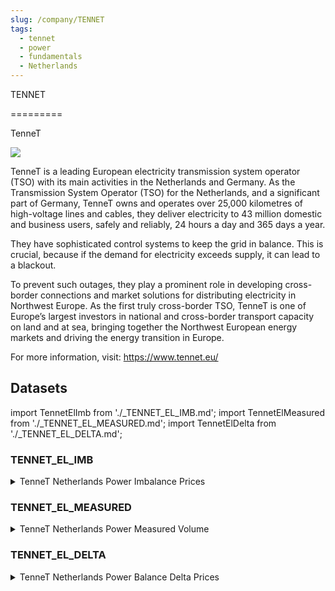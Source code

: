 ```yaml
---
slug: /company/TENNET
tags:
  - tennet
  - power
  - fundamentals
  - Netherlands
---
```

TENNET

=========	

TenneT

![](/img/data/tennet.png)

TenneT is a leading European electricity transmission system operator (TSO) with its main activities in the Netherlands and Germany. 
As the Transmission System Operator (TSO) for the Netherlands, and a significant part of Germany, TenneT owns and operates over 25,000 kilometres of high-voltage lines and cables, they deliver electricity to 43 million domestic and business users, safely and reliably, 24 hours a day and 365 days a year.

They have sophisticated control systems to keep the grid in balance. This is crucial, because if the demand for electricity exceeds supply, it can lead to a blackout.

To prevent such outages, they play a prominent role in developing cross-border connections and market solutions for distributing electricity in Northwest Europe. As the first truly cross-border TSO, TenneT is one of Europe’s largest investors in national and cross-border transport capacity on land and at sea, bringing together the Northwest European energy markets and driving the energy transition in Europe.

For more information, visit: https://www.tennet.eu/

## Datasets
import TennetElImb from './_TENNET_EL_IMB.md';
import TennetElMeasured from './_TENNET_EL_MEASURED.md';
import TennetElDelta from './_TENNET_EL_DELTA.md';

### TENNET_EL_IMB
<details>
<summary>TenneT Netherlands Power Imbalance Prices</summary>
<TennetElImb />
</details>

### TENNET_EL_MEASURED
<details>
<summary>TenneT Netherlands Power Measured Volume</summary>
<TennetElMeasured />
</details>

### TENNET_EL_DELTA
<details>
<summary>TenneT Netherlands Power Balance Delta Prices</summary>
<TennetElDelta />
</details>